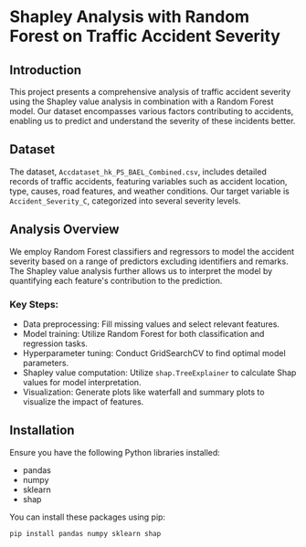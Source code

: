 # Shapley Analysis with Random Forest on Traffic Accident Severity

## Introduction
This project presents a comprehensive analysis of traffic accident severity using the Shapley value analysis in combination with a Random Forest model. Our dataset encompasses various factors contributing to accidents, enabling us to predict and understand the severity of these incidents better.

## Dataset
The dataset, `Accdataset_hk_PS_BAEL_Combined.csv`, includes detailed records of traffic accidents, featuring variables such as accident location, type, causes, road features, and weather conditions. Our target variable is `Accident_Severity_C`, categorized into several severity levels.

## Analysis Overview
We employ Random Forest classifiers and regressors to model the accident severity based on a range of predictors excluding identifiers and remarks. The Shapley value analysis further allows us to interpret the model by quantifying each feature's contribution to the prediction.

### Key Steps:
- Data preprocessing: Fill missing values and select relevant features.
- Model training: Utilize Random Forest for both classification and regression tasks.
- Hyperparameter tuning: Conduct GridSearchCV to find optimal model parameters.
- Shapley value computation: Utilize `shap.TreeExplainer` to calculate Shap values for model interpretation.
- Visualization: Generate plots like waterfall and summary plots to visualize the impact of features.

## Installation
Ensure you have the following Python libraries installed:
- pandas
- numpy
- sklearn
- shap

You can install these packages using pip:
```bash
pip install pandas numpy sklearn shap

